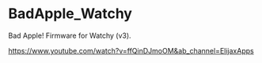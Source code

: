 # BadApple_Watchy
Bad Apple! Firmware for Watchy (v3).

https://www.youtube.com/watch?v=ffQinDJmoOM&ab_channel=ElijaxApps


